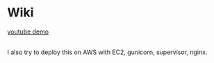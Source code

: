 # Wiki
[youtube demo](https://www.youtube.com/watch?v=aBvbSWu55EQ&list=PLoc5fWCJ31jzxuPFsy7gX0-NsX0PRJ79V)

<br>
I also try to deploy this on AWS with EC2, gunicorn, supervisor, nginx.
